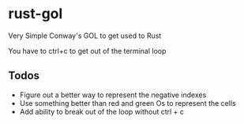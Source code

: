 # rust-gol

Very Simple Conway's GOL to get used to Rust

You have to ctrl+c to get out of the terminal loop

## Todos

- Figure out a better way to represent the negative indexes
- Use something better than red and green Os to represent the cells
- Add ability to break out of the loop without ctrl + c
